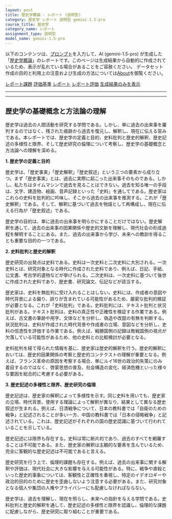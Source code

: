 ```yaml
---
layout: post
title: 歴史学概論 - レポート (説明型)
category: 歴史学 レポート 説明型 gemini-1.5-pro
course_title: 歴史学
category_name: レポート
assignment_type: 説明型
model_name: gemini-1.5-pro
---
```


以下のコンテンツは、[プロンプト](http://127.0.0.1:8000/generated/歴史学/gemini-1.5-pro/prompt_レポート-説明型.md)を入力して、AI (gemini-1.5-pro) が生成した「[歴史学概論](/contents/歴史学/)」のレポートです。このページは生成結果から自動的に作成されているため、表示が乱れている場合があることをご容赦ください。
データセット作成の目的と利用上の注意および生成の方法については[About](/About)を御覧ください。

[レポート課題](../レポート課題-説明型)
[評価基準](../評価基準-説明型)
[レポート](../レポート-説明型)
[レポート評価](../レポート評価-説明型)
[生成結果のみを表示](http://127.0.0.1:8000/generated/歴史学/gemini-1.5-pro/レポート-説明型.md)
  

***
***
  
## 歴史学の基礎概念と方法論の理解

歴史学は過去の人間活動を研究する学問である。しかし、単に過去の出来事を羅列するのではなく、残された痕跡から過去を復元し、解釈し、現在に伝える営みである。本レポートでは、歴史学の定義と目的、史料批判と歴史的解釈、歴史記述の多様性と限界、そして歴史研究の倫理について考察し、歴史学の基礎概念と方法論への理解を深める。

**1. 歴史学の定義と目的**

歴史学は、「歴史事実」「歴史解釈」「歴史叙述」という三つの要素から成り立つ。まず「歴史事実」とは、過去に実際に起こった出来事そのものである。しかし、私たちはタイムマシンで過去を見ることはできない。過去を知る唯一の手段は、文字、建造物、絵画、音声記録といった「史料」を通してである。歴史家はこれらの史料を批判的に吟味し、そこから過去の出来事を推測する。これが「歴史解釈」である。そして、解釈に基づいて過去を物語として再構成し、現在に伝える行為が「歴史叙述」である。

歴史学の目的は、単に過去の出来事を明らかにすることだけではない。歴史解釈を通して、過去の出来事の因果関係や歴史的文脈を理解し、現代社会の形成過程を解明することにある。また、過去の出来事から学び、未来への教訓を得ることも重要な目的の一つである。

**2. 史料批判と歴史的解釈**

歴史研究の出発点は史料である。史料は一次史料と二次史料に大別される。一次史料とは、研究対象となる時代に作成された史料であり、例えば、日記、手紙、公文書、考古学的遺物などが挙げられる。二次史料は、一次史料に基づいて後世に作成された史料であり、歴史書、研究論文、伝記などが該当する。

歴史家は、史料を無批判に受け入れることはしない。史料には、作成者の意図や時代背景による偏り、誤りが含まれている可能性があるため、厳密な批判的検証が必要となる。これが「史料批判」である。史料批判には、テキスト批判と状況批判がある。テキスト批判は、史料の真正性や正確性を検証する作業である。例えば、古文書の筆跡や用字、文体などを分析し、偽造や改竄の有無を判断する。状況批判は、史料が作成された時代背景や作成者の立場、意図などを分析し、史料の信憑性を評価する作業である。例えば、戦勝国側の記録は敗戦国側の視点が欠落している可能性があるため、他の史料との比較検討が必要となる。

史料批判を経て得られた情報を基に、歴史家は歴史的解釈を行う。歴史的解釈においては、歴史的因果関係の考察と歴史的コンテクストの理解が重要となる。例えば、フランス革命の原因を考察する場合、単にルイ16世の政治的失策にのみ着目するのではなく、啓蒙思想の普及、社会構造の変化、経済危機といった様々な要因を総合的に考慮する必要がある。

**3. 歴史記述の多様性と限界、歴史研究の倫理**

歴史記述は、歴史家の解釈によって多様性を示す。同じ史料を用いても、歴史家の立場、時代背景、使用する理論によって解釈が異なり、結果として異なる歴史叙述が生まれる。例えば、日清戦争について、日本の教科書では「自衛のための戦争」と記述されることが多い一方、中国の教科書では「日本の侵略戦争」と記述されている。これは、歴史記述がそれぞれの国の歴史認識に基づいて行われていることを示している。

歴史記述には限界も存在する。史料は常に断片的であり、過去のすべてを網羅することは不可能である。また、歴史家の解釈は主観的な要素を含んでいるため、完全に客観的な歴史記述は不可能であると言える。

歴史研究を行う上で、倫理的課題も存在する。例えば、過去の出来事に関する解釈や評価は、現代社会に大きな影響を与える可能性がある。特に、戦争や虐殺といった歴史的事象については、客観性と正確性を重視し、特定のイデオロギーや政治的目的のために歴史を歪曲しないよう注意する必要がある。また、研究対象となる個人や集団の人権やプライバシーにも配慮しなければならない。

歴史学は、過去を理解し、現在を照らし、未来への指針を与える学問である。史料批判と歴史的解釈を通して、歴史記述の多様性と限界を認識し、倫理的な課題に配慮しながら、歴史研究に取り組むことが重要である。
